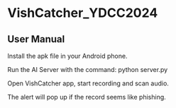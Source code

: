 # VishCatcher_YDCC2024

## User Manual
Install the apk file in your Android phone. 

Run the AI Server with the command: python server.py 

Open VishCatcher app, start recording and scan audio. 

The alert will pop up if the record seems like phishing. 